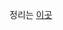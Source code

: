 정리는 [이곳](https://github.com/ParkJiwoon/PrivateStudy/blob/665361aadb2d80bc3d09249cdcfe582bdca1afe9/spring/spring-request-dto-null-issue.md)
